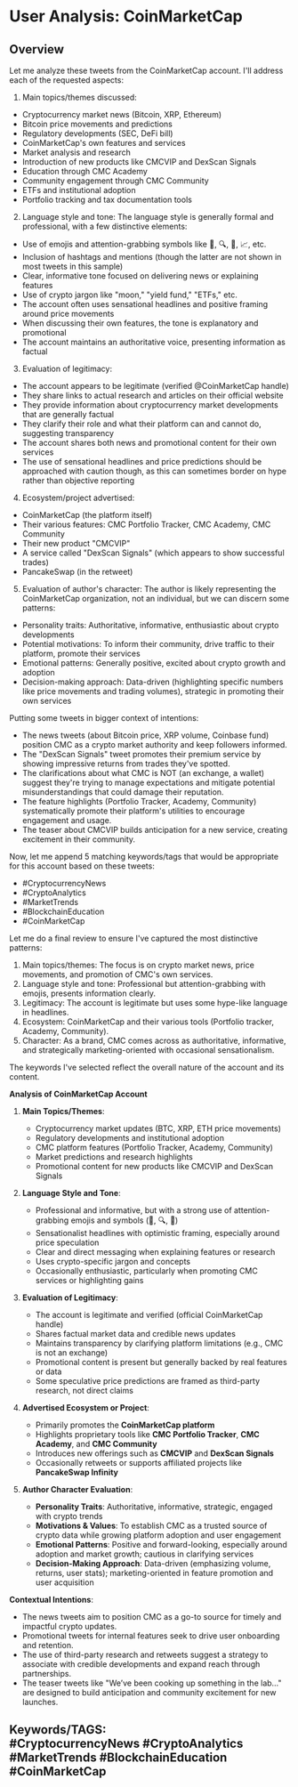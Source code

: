 # User Analysis: CoinMarketCap

## Overview

<think>
Let me analyze these tweets from the CoinMarketCap account. I'll address each of the requested aspects:

1. Main topics/themes discussed:
- Cryptocurrency market news (Bitcoin, XRP, Ethereum)
- Bitcoin price movements and predictions
- Regulatory developments (SEC, DeFi bill)
- CoinMarketCap's own features and services
- Market analysis and research
- Introduction of new products like CMCVIP and DexScan Signals
- Education through CMC Academy
- Community engagement through CMC Community
- ETFs and institutional adoption
- Portfolio tracking and tax documentation tools

2. Language style and tone:
The language style is generally formal and professional, with a few distinctive elements:
- Use of emojis and attention-grabbing symbols like 🚨, 🔍, 💎, 📈, etc.
- Inclusion of hashtags and mentions (though the latter are not shown in most tweets in this sample)
- Clear, informative tone focused on delivering news or explaining features
- Use of crypto jargon like "moon," "yield fund," "ETFs," etc.
- The account often uses sensational headlines and positive framing around price movements
- When discussing their own features, the tone is explanatory and promotional
- The account maintains an authoritative voice, presenting information as factual

3. Evaluation of legitimacy:
- The account appears to be legitimate (verified @CoinMarketCap handle)
- They share links to actual research and articles on their official website
- They provide information about cryptocurrency market developments that are generally factual
- They clarify their role and what their platform can and cannot do, suggesting transparency
- The account shares both news and promotional content for their own services
- The use of sensational headlines and price predictions should be approached with caution though, as this can sometimes border on hype rather than objective reporting

4. Ecosystem/project advertised:
- CoinMarketCap (the platform itself)
- Their various features: CMC Portfolio Tracker, CMC Academy, CMC Community
- Their new product "CMCVIP"
- A service called "DexScan Signals" (which appears to show successful trades)
- PancakeSwap (in the retweet)

5. Evaluation of author's character:
The author is likely representing the CoinMarketCap organization, not an individual, but we can discern some patterns:
- Personality traits: Authoritative, informative, enthusiastic about crypto developments
- Potential motivations: To inform their community, drive traffic to their platform, promote their services
- Emotional patterns: Generally positive, excited about crypto growth and adoption
- Decision-making approach: Data-driven (highlighting specific numbers like price movements and trading volumes), strategic in promoting their own services

Putting some tweets in bigger context of intentions:
- The news tweets (about Bitcoin price, XRP volume, Coinbase fund) position CMC as a crypto market authority and keep followers informed.
- The "DexScan Signals" tweet promotes their premium service by showing impressive returns from trades they've spotted.
- The clarifications about what CMC is NOT (an exchange, a wallet) suggest they're trying to manage expectations and mitigate potential misunderstandings that could damage their reputation.
- The feature highlights (Portfolio Tracker, Academy, Community) systematically promote their platform's utilities to encourage engagement and usage.
- The teaser about CMCVIP builds anticipation for a new service, creating excitement in their community.

Now, let me append 5 matching keywords/tags that would be appropriate for this account based on these tweets:
- #CryptocurrencyNews
- #CryptoAnalytics
- #MarketTrends
- #BlockchainEducation
- #CoinMarketCap

Let me do a final review to ensure I've captured the most distinctive patterns:

1. Main topics/themes: The focus is on crypto market news, price movements, and promotion of CMC's own services.
2. Language style and tone: Professional but attention-grabbing with emojis, presents information clearly.
3. Legitimacy: The account is legitimate but uses some hype-like language in headlines.
4. Ecosystem: CoinMarketCap and their various tools (Portfolio tracker, Academy, Community).
5. Character: As a brand, CMC comes across as authoritative, informative, and strategically marketing-oriented with occasional sensationalism.

The keywords I've selected reflect the overall nature of the account and its content.
</think>

**Analysis of CoinMarketCap Account**

1. **Main Topics/Themes**:
   - Cryptocurrency market updates (BTC, XRP, ETH price movements)
   - Regulatory developments and institutional adoption
   - CMC platform features (Portfolio Tracker, Academy, Community)
   - Market predictions and research highlights
   - Promotional content for new products like CMCVIP and DexScan Signals

2. **Language Style and Tone**:
   - Professional and informative, but with a strong use of attention-grabbing emojis and symbols (🚨, 🔍, 🚀)
   - Sensationalist headlines with optimistic framing, especially around price speculation
   - Clear and direct messaging when explaining features or research
   - Uses crypto-specific jargon and concepts
   - Occasionally enthusiastic, particularly when promoting CMC services or highlighting gains

3. **Evaluation of Legitimacy**:
   - The account is legitimate and verified (official CoinMarketCap handle)
   - Shares factual market data and credible news updates
   - Maintains transparency by clarifying platform limitations (e.g., CMC is not an exchange)
   - Promotional content is present but generally backed by real features or data
   - Some speculative price predictions are framed as third-party research, not direct claims

4. **Advertised Ecosystem or Project**:
   - Primarily promotes the **CoinMarketCap platform**
   - Highlights proprietary tools like **CMC Portfolio Tracker**, **CMC Academy**, and **CMC Community**
   - Introduces new offerings such as **CMCVIP** and **DexScan Signals**
   - Occasionally retweets or supports affiliated projects like **PancakeSwap Infinity**

5. **Author Character Evaluation**:
   - **Personality Traits**: Authoritative, informative, strategic, engaged with crypto trends
   - **Motivations & Values**: To establish CMC as a trusted source of crypto data while growing platform adoption and user engagement
   - **Emotional Patterns**: Positive and forward-looking, especially around adoption and market growth; cautious in clarifying services
   - **Decision-Making Approach**: Data-driven (emphasizing volume, returns, user stats); marketing-oriented in feature promotion and user acquisition

**Contextual Intentions**:
- The news tweets aim to position CMC as a go-to source for timely and impactful crypto updates.
- Promotional tweets for internal features seek to drive user onboarding and retention.
- The use of third-party research and retweets suggest a strategy to associate with credible developments and expand reach through partnerships.
- The teaser tweets like "We’ve been cooking up something in the lab…" are designed to build anticipation and community excitement for new launches.

**Keywords/TAGS**:  
#CryptocurrencyNews #CryptoAnalytics #MarketTrends #BlockchainEducation #CoinMarketCap
---
